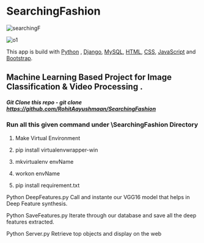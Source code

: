 # SearchingFashion

![searchingF](https://github.com/RohitAayushmaan/SearchingFashion/assets/52812829/a1a3ab78-d476-4198-baad-71ea4409d162)

![o1](https://github.com/RohitAayushmaan/SearchingFashion/assets/52812829/b1597072-0477-4124-b4fe-88c7aa9edb93)


This app is build with [Python]() , [Django](), [MySQL](), [HTML](), [CSS](), [JavaScript]() and [Bootstrap]().

## Machine Learning Based Project for Image Classification &amp; Video Processing .
 

##### Git Clone this repo - git clone https://github.com/RohitAayushmaan/SearchingFashion

### Run all this given command under \SearchingFashion Directory

1. Make Virtual Environment
 
2. pip install virtualenvwrapper-win

3. mkvirtualenv envName

4. workon envName

5. pip install requirement.txt



Python DeepFeatures.py
Call and instante our VGG16 model that helps in Deep Feature synthesis.

Python SaveFeatures.py
Iterate through our database and save all the deep features extracted.

Python Server.py
Retrieve top objects and display on the web


